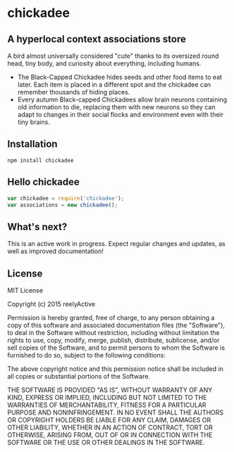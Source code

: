 chickadee
=========


A hyperlocal context associations store
---------------------------------------

A bird almost universally considered "cute" thanks to its oversized round head, tiny body, and curiosity about everything, including humans.

- The Black-Capped Chickadee hides seeds and other food items to eat later. Each item is placed in a different spot and the chickadee can remember thousands of hiding places.
- Every autumn Black-capped Chickadees allow brain neurons containing old information to die, replacing them with new neurons so they can adapt to changes in their social flocks and environment even with their tiny brains.


Installation
------------

    npm install chickadee


Hello chickadee
---------------

```javascript
var chickadee = require('chickadee');
var associations = new chickadee();
```


What's next?
------------

This is an active work in progress.  Expect regular changes and updates, as well as improved documentation!


License
-------

MIT License

Copyright (c) 2015 reelyActive

Permission is hereby granted, free of charge, to any person obtaining a copy of this software and associated documentation files (the "Software"), to deal in the Software without restriction, including without limitation the rights to use, copy, modify, merge, publish, distribute, sublicense, and/or sell copies of the Software, and to permit persons to whom the Software is furnished to do so, subject to the following conditions:

The above copyright notice and this permission notice shall be included in all copies or substantial portions of the Software.

THE SOFTWARE IS PROVIDED "AS IS", WITHOUT WARRANTY OF ANY KIND, EXPRESS OR 
IMPLIED, INCLUDING BUT NOT LIMITED TO THE WARRANTIES OF MERCHANTABILITY, 
FITNESS FOR A PARTICULAR PURPOSE AND NONINFRINGEMENT. IN NO EVENT SHALL THE 
AUTHORS OR COPYRIGHT HOLDERS BE LIABLE FOR ANY CLAIM, DAMAGES OR OTHER 
LIABILITY, WHETHER IN AN ACTION OF CONTRACT, TORT OR OTHERWISE, ARISING FROM, 
OUT OF OR IN CONNECTION WITH THE SOFTWARE OR THE USE OR OTHER DEALINGS IN 
THE SOFTWARE.

